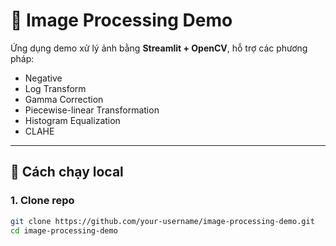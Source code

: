 # 📸 Image Processing Demo

Ứng dụng demo xử lý ảnh bằng **Streamlit + OpenCV**, hỗ trợ các phương pháp:

- Negative
- Log Transform
- Gamma Correction
- Piecewise-linear Transformation
- Histogram Equalization
- CLAHE

---

## 🚀 Cách chạy local

### 1. Clone repo

```bash
git clone https://github.com/your-username/image-processing-demo.git
cd image-processing-demo
```
